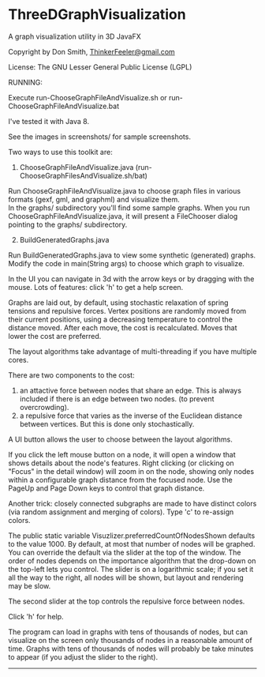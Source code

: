 # ThreeDGraphVisualization
A graph visualization utility in 3D JavaFX

Copyright by Don Smith, ThinkerFeeler@gmail.com

License:  The GNU Lesser General Public License (LGPL)


RUNNING:

Execute run-ChooseGraphFileAndVisualize.sh  or  run-ChooseGraphFileAndVisualize.bat

I've tested it with Java 8.


See the images in screenshots/ for sample screenshots.

Two ways to use this toolkit are:

1. ChooseGraphFileAndVisualize.java  (run-ChooseGraphFilesAndVisualize.sh/bat)

  Run ChooseGraphFileAndVisualize.java to choose graph files in various formats (gexf, gml, and graphml) and visualize them.  
  In the graphs/ subdirectory you'll find some sample graphs.    When you run ChooseGraphFileAndVisualize.java, it will present a FileChooser dialog 
  pointing to the graphs/ subdirectory.


2.  BuildGeneratedGraphs.java  

  Run BuildGeneratedGraphs.java to view some synthetic (generated) graphs. Modify the code in main(String args) to choose which graph to visualize.

 
 In the UI you can navigate in 3d with the arrow keys or by dragging with the mouse.  Lots of features: click 'h' to get a help screen.

 Graphs are laid out, by default, using stochastic relaxation of spring tensions and repulsive forces.  Vertex positions are randomly moved from their current positions, using a decreasing temperature to control the distance moved.  After each move, the cost is recalculated. Moves that lower the cost are preferred.

 The layout algorithms take advantage of multi-threading if you have multiple cores.

 There are two components to the cost:
 1. an attactive force between nodes that share an edge. This is always included if there is an edge between two nodes.
 (to prevent overcrowding).
 2. a repulsive force that varies as the inverse of the Euclidean distance between vertices. But this is done only stochastically.


 A UI button allows the user to choose between the layout algorithms.  

 If you click the left mouse button on a node, it will open a window that shows details about the node's features.  Right clicking  (or clicking on "Focus" in the detail window) will zoom in on the node, showing only nodes within a configurable graph distance from the focused node.   Use the PageUp and Page Down keys to control that graph distance.

 Another trick:  closely connected subgraphs are made to have distinct colors (via random assignment and merging of colors). Type 'c' to re-assign colors.

 The public static variable Visuzlizer.preferredCountOfNodesShown defaults to the value 1000. By default, at most that number of nodes will be graphed. You can override the default via the slider at the top of the window. The order of nodes depends on the importance algorithm that the drop-down on the top-left lets you control. The slider is on a logarithmic scale; if you set it all the way to the right, all nodes will be shown, but layout and rendering may be slow.

 The second slider at the top controls the repulsive force between nodes.

 Click 'h' for help.

 The program can load in graphs with tens of thousands of nodes, but can visualize on the screen only thousands of nodes in a reasonable amount of time.  Graphs with tens of thousands of nodes will probably be take minutes to appear (if you adjust the slider to the right).

-------------------------------------------------------------------

